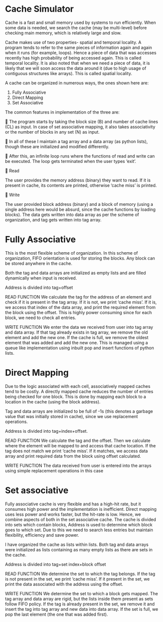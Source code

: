 # Cache Simulator

Cache is a fast and small memory used by systems to run efficiently. When some data is needed, we search the cache (may be multi-level) before checking main memory, which is
relatively large and slow.

Cache makes use of two properties- spatial and temporal locality. A program tends to refer to the same pieces of information again and again when it runs (for example, loops). Hence a piece of data that was accesses recently has high probability of being accessed again. This is called temporal locality. It is also noted that when we need a piece of data, it is likely that we will soon access the data around it (due to high usage of contiguous structures like arrays). This is called spatial locality.

A cache can be organized in numerous ways, the ones shown here are:
  1. Fully Associative
  2. Direct Mapping
  3. Set Associative

The common features in implementation of the three are:

 The program starts by taking the block size (B) and number of cache lines (CL) as input. In case of set associative mapping, it also takes associativity or the number of blocks in any set (N) as input. 

 In all of these I maintain a tag array and a data array (as python lists), though these are initialized and modified differently.

 After this, an infinite loop runs where the functions of read and write can be executed. The loop gets terminated when the user types ‘exit’.

 Read

The user provides the memory address (binary) they want to read. If it is present in cache, its contents are printed, otherwise ‘cache miss’ is printed.

 Write

The user provided block address (binary) and a block of memory (using a single address here would be absurd, since the cache functions by loading blocks). The data
gets written into data array as per the scheme of organization, and tag gets written
into tag array.


# Fully Associative
This is the most flexible scheme of organization. In this scheme of organization, FIFO orientation is used for storing the blocks. Any block can be stored anywhere in the cache.

Both the tag and data arrays are initialized as empty lists and are filled dynamically when input is received.

Address is divided into tag+offset

READ FUNCTION
We calculate the tag for the address of an element and check if it is present in the tag array. If it is not, we print ‘cache miss’. If it is, we access that index of the data array, and print the required element from the block using the offset. This is highly power consuming since for each block, we need to check all entries.

WRITE FUNCTION
We enter the data we received from user into tag array and data array. If that tag already exists in tag array, we remove the old element and add the new one. If the cache is full, we remove the oldest element that was added and add the new one. This is managed using a queue like implementation using inbuilt pop and insert functions of python lists.

# Direct Mapping
Due to the logic associated with each cell, associatively mapped caches tend to be costly. A directly mapped cache reduces the number of entries being checked for one block. This is done by mapping each block to a location in the cache (using the block address).

Tag and data arrays are initialized to be full of -1s (this denotes a garbage value that was initially stored in cache), since we use replacement operations.

Address is divided into tag+index+offset.

READ FUNCTION
We calculate the tag and the offset. Then we calculate where the element will be mapped to and access that cache location. If the tag does not match we print ‘cache miss’. If it matches, we access data array and print required data from the block using offset calculated.

WRITE FUNCTION
The data received from user is entered into the arrays using simple replacement operations in this case

# Set associative
Fully associative cache is very flexible and has a high-hit rate, but it consumes high power and the implementation is inefficient. Direct mapping uses less power and works faster, but the hit-rate is low. Hence, we combine aspects of both in the set associative cache. The cache is divided into sets which contain blocks, Address is used to determine which block goes to which set. Due to this we need to search less entries but maintain flexibility, efficiency and save power.

I have organized the cache as lists within lists. Both tag and data arrays were initialized as lists containing as many empty lists as there are sets in the cache.

Address is divided into tag+set index+block offset

READ FUNCTION
We determine the set to which the tag belongs. If the tag is not present in the set, we print ‘cache miss’. If it present in the set, we print the data associated with the address using the offset.

WRITE FUNCTION
We determine the set to which a block gets mapped. The tag array and data array are rigid, but the lists inside them present as sets follow FIFO policy. If the tag is already present in the set, we remove it and insert the tag into tag array and new data into data array. If the set is full, we pop the last element (the one that was added first).
